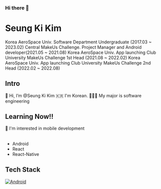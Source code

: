 ### Hi there 👋

<!--
**tmdrl980430/tmdrl980430** is a ✨ _special_ ✨ repository because its `README.md` (this file) appears on your GitHub profile.

Here are some ideas to get you started:

- 🔭 I’m currently working on ...
- 🌱 I’m currently learning ...
- 👯 I’m looking to collaborate on ...
- 🤔 I’m looking for help with ...
- 💬 Ask me about ...
- 📫 How to reach me: ...
- 😄 Pronouns: ...
- ⚡ Fun fact: ...
-->
# Seung Ki Kim
Korea AeroSpace Univ. Software Department Undergraduate (2017.03 ~ 2023.02)
Central MakeUs Challenge. Project Manager and Android developer(2021.05 ~ 2021.08)
Korea AeroSpace Univ. App launching Club University MakeUs Challenge 1st Head (2021.08 ~ 2022.02)
Korea AeroSpace Univ. App launching Club University MakeUs Challenge 2nd Head (2022.02 ~ 2022.08)

## Intro
👋 Hi, I’m @Seung Ki Kim
🇰🇷 I'm Korean.
👨🏻‍🎓 My major is software engineering

## Learning Now!!
👀 I'm interested in mobile development
######
- Android
- React
- React-Native

## Tech Stack
[![Android](https://img.shields.io/badge/Android(Kotlin)-F7DF1E?style=flat-square&logo=JavaScript&logoColor=black)](https://github.com/Central-MakeUs/SOUP_AOS)

